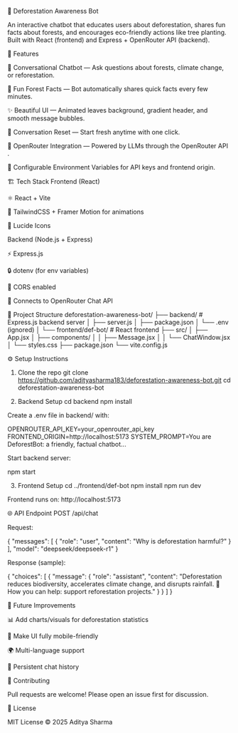 🌱 Deforestation Awareness Bot

An interactive chatbot that educates users about deforestation, shares fun facts about forests, and encourages eco-friendly actions like tree planting.
Built with React (frontend) and Express + OpenRouter API (backend).

🚀 Features

💬 Conversational Chatbot — Ask questions about forests, climate change, or reforestation.

🌿 Fun Forest Facts — Bot automatically shares quick facts every few minutes.

✨ Beautiful UI — Animated leaves background, gradient header, and smooth message bubbles.

🔄 Conversation Reset — Start fresh anytime with one click.

🔌 OpenRouter Integration — Powered by LLMs through the OpenRouter API
.

🔐 Configurable Environment Variables for API keys and frontend origin.

🏗️ Tech Stack
Frontend (React)

⚛️ React + Vite

🎨 TailwindCSS + Framer Motion for animations

🌱 Lucide Icons

Backend (Node.js + Express)

⚡ Express.js

🔒 dotenv (for env variables)

🔄 CORS enabled

🤖 Connects to OpenRouter Chat API

📂 Project Structure
deforestation-awareness-bot/
 ├── backend/                 # Express.js backend server
 │   ├── server.js
 │   ├── package.json
 │   └── .env (ignored)
 │
 └── frontend/def-bot/        # React frontend
     ├── src/
     │   ├── App.jsx
     │   ├── components/
     │   │   ├── Message.jsx
     │   │   └── ChatWindow.jsx
     │   └── styles.css
     ├── package.json
     └── vite.config.js

⚙️ Setup Instructions
1. Clone the repo
git clone https://github.com/adityasharma183/deforestation-awareness-bot.git
cd deforestation-awareness-bot

2. Backend Setup
cd backend
npm install

Create a .env file in backend/ with:

OPENROUTER_API_KEY=your_openrouter_api_key
FRONTEND_ORIGIN=http://localhost:5173
SYSTEM_PROMPT=You are DeforestBot: a friendly, factual chatbot...


Start backend server:

npm start

3. Frontend Setup
cd ../frontend/def-bot
npm install
npm run dev


Frontend runs on: http://localhost:5173

🌐 API Endpoint
POST /api/chat

Request:

{
  "messages": [
    { "role": "user", "content": "Why is deforestation harmful?" }
  ],
  "model": "deepseek/deepseek-r1"
}


Response (sample):

{
  "choices": [
    {
      "message": {
        "role": "assistant",
        "content": "Deforestation reduces biodiversity, accelerates climate change, and disrupts rainfall. 🌱 How you can help: support reforestation projects."
      }
    }
  ]
}


🔮 Future Improvements

📊 Add charts/visuals for deforestation statistics

📱 Make UI fully mobile-friendly

🌍 Multi-language support

📝 Persistent chat history

🤝 Contributing

Pull requests are welcome! Please open an issue first for discussion.

📜 License

MIT License © 2025 Aditya Sharma
